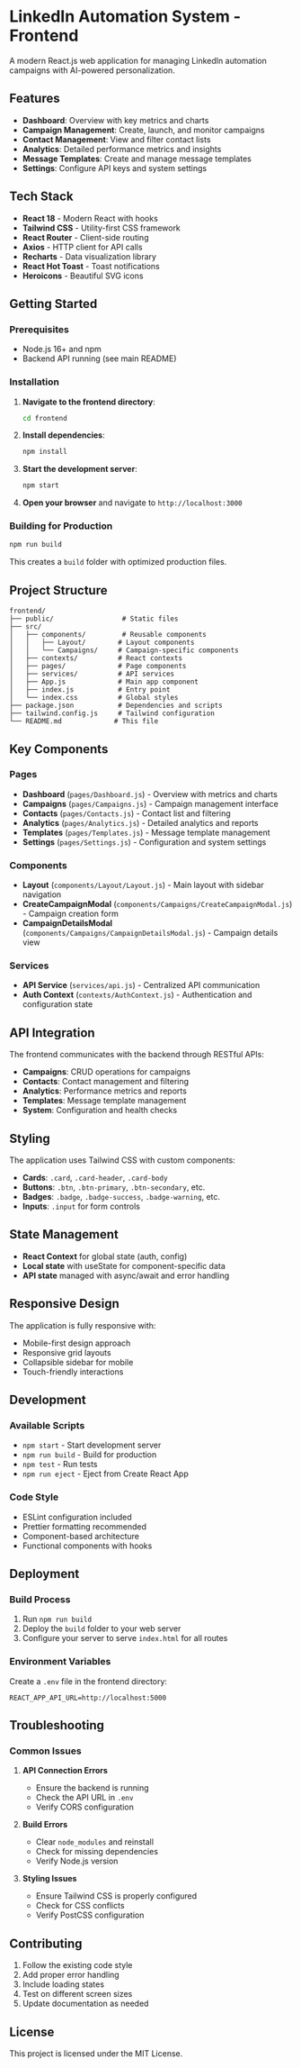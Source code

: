 # LinkedIn Automation System - Frontend

A modern React.js web application for managing LinkedIn automation campaigns with AI-powered personalization.

## Features

- **Dashboard**: Overview with key metrics and charts
- **Campaign Management**: Create, launch, and monitor campaigns
- **Contact Management**: View and filter contact lists
- **Analytics**: Detailed performance metrics and insights
- **Message Templates**: Create and manage message templates
- **Settings**: Configure API keys and system settings

## Tech Stack

- **React 18** - Modern React with hooks
- **Tailwind CSS** - Utility-first CSS framework
- **React Router** - Client-side routing
- **Axios** - HTTP client for API calls
- **Recharts** - Data visualization library
- **React Hot Toast** - Toast notifications
- **Heroicons** - Beautiful SVG icons

## Getting Started

### Prerequisites

- Node.js 16+ and npm
- Backend API running (see main README)

### Installation

1. **Navigate to the frontend directory**:
   ```bash
   cd frontend
   ```

2. **Install dependencies**:
   ```bash
   npm install
   ```

3. **Start the development server**:
   ```bash
   npm start
   ```

4. **Open your browser** and navigate to `http://localhost:3000`

### Building for Production

```bash
npm run build
```

This creates a `build` folder with optimized production files.

## Project Structure

```
frontend/
├── public/                 # Static files
├── src/
│   ├── components/         # Reusable components
│   │   ├── Layout/        # Layout components
│   │   └── Campaigns/     # Campaign-specific components
│   ├── contexts/          # React contexts
│   ├── pages/             # Page components
│   ├── services/          # API services
│   ├── App.js             # Main app component
│   ├── index.js           # Entry point
│   └── index.css          # Global styles
├── package.json           # Dependencies and scripts
├── tailwind.config.js     # Tailwind configuration
└── README.md             # This file
```

## Key Components

### Pages

- **Dashboard** (`pages/Dashboard.js`) - Overview with metrics and charts
- **Campaigns** (`pages/Campaigns.js`) - Campaign management interface
- **Contacts** (`pages/Contacts.js`) - Contact list and filtering
- **Analytics** (`pages/Analytics.js`) - Detailed analytics and reports
- **Templates** (`pages/Templates.js`) - Message template management
- **Settings** (`pages/Settings.js`) - Configuration and system settings

### Components

- **Layout** (`components/Layout/Layout.js`) - Main layout with sidebar navigation
- **CreateCampaignModal** (`components/Campaigns/CreateCampaignModal.js`) - Campaign creation form
- **CampaignDetailsModal** (`components/Campaigns/CampaignDetailsModal.js`) - Campaign details view

### Services

- **API Service** (`services/api.js`) - Centralized API communication
- **Auth Context** (`contexts/AuthContext.js`) - Authentication and configuration state

## API Integration

The frontend communicates with the backend through RESTful APIs:

- **Campaigns**: CRUD operations for campaigns
- **Contacts**: Contact management and filtering
- **Analytics**: Performance metrics and reports
- **Templates**: Message template management
- **System**: Configuration and health checks

## Styling

The application uses Tailwind CSS with custom components:

- **Cards**: `.card`, `.card-header`, `.card-body`
- **Buttons**: `.btn`, `.btn-primary`, `.btn-secondary`, etc.
- **Badges**: `.badge`, `.badge-success`, `.badge-warning`, etc.
- **Inputs**: `.input` for form controls

## State Management

- **React Context** for global state (auth, config)
- **Local state** with useState for component-specific data
- **API state** managed with async/await and error handling

## Responsive Design

The application is fully responsive with:
- Mobile-first design approach
- Responsive grid layouts
- Collapsible sidebar for mobile
- Touch-friendly interactions

## Development

### Available Scripts

- `npm start` - Start development server
- `npm run build` - Build for production
- `npm test` - Run tests
- `npm run eject` - Eject from Create React App

### Code Style

- ESLint configuration included
- Prettier formatting recommended
- Component-based architecture
- Functional components with hooks

## Deployment

### Build Process

1. Run `npm run build`
2. Deploy the `build` folder to your web server
3. Configure your server to serve `index.html` for all routes

### Environment Variables

Create a `.env` file in the frontend directory:

```env
REACT_APP_API_URL=http://localhost:5000
```

## Troubleshooting

### Common Issues

1. **API Connection Errors**
   - Ensure the backend is running
   - Check the API URL in `.env`
   - Verify CORS configuration

2. **Build Errors**
   - Clear `node_modules` and reinstall
   - Check for missing dependencies
   - Verify Node.js version

3. **Styling Issues**
   - Ensure Tailwind CSS is properly configured
   - Check for CSS conflicts
   - Verify PostCSS configuration

## Contributing

1. Follow the existing code style
2. Add proper error handling
3. Include loading states
4. Test on different screen sizes
5. Update documentation as needed

## License

This project is licensed under the MIT License. 
